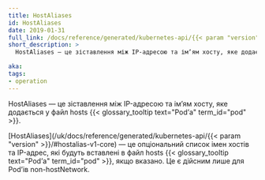 ```yaml
---
title: HostAliases
id: HostAliases
date: 2019-01-31
full_link: /docs/reference/generated/kubernetes-api/{{< param "version" >}}/#hostalias-v1-core
short_description: >
  HostAliases — це зіставлення між IP-адресою та імʼям хосту, яке додається у файл hosts {{< glossary_tooltip text="Podʼа" term_id="pod" >}}.

aka:
tags:
- operation
---
```


HostAliases — це зіставлення між IP-адресою та імʼям хосту, яке додається у файл hosts {{< glossary_tooltip text="Podʼа" term_id="pod" >}}.

<!--more-->

[HostAliases](/uk/docs/reference/generated/kubernetes-api/{{< param "version" >}}/#hostalias-v1-core) — це опціональний список імен хостів та IP-адрес, які будуть вставлені в файл hosts {{< glossary_tooltip text="Podʼа" term_id="pod" >}}, якщо вказано. Це є дійсним лише для Podʼів non-hostNetwork.
